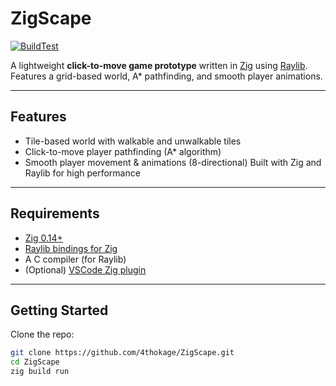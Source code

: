 # ZigScape 
[![BuildTest](https://github.com/4thokage/ZigScape/actions/workflows/buildtest.yml/badge.svg)](https://github.com/4thokage/ZigScape/actions/workflows/buildtest.yml)

A lightweight **click-to-move game prototype** written in [Zig](https://ziglang.org) using [Raylib](https://www.raylib.com).  
Features a grid-based world, A* pathfinding, and smooth player animations.  

---

## Features
-  Tile-based world with walkable and unwalkable tiles
-  Click-to-move player pathfinding (A* algorithm)
-  Smooth player movement & animations (8-directional)
   Built with Zig and Raylib for high performance

---

## Requirements
- [Zig 0.14+](https://ziglang.org/download/)
- [Raylib bindings for Zig](https://github.com/…)
- A C compiler (for Raylib)
- (Optional) [VSCode Zig plugin](https://marketplace.visualstudio.com/items?itemName=ziglang.vscode-zig)

---

## Getting Started

Clone the repo:  
```bash
git clone https://github.com/4thokage/ZigScape.git
cd ZigScape
zig build run
```
